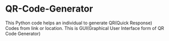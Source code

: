 # QR-Code-Generator
This Python code helps an individual to generate QR(Quick Response) Codes from link or location.
This is GUI(Graphical User Interface form of QR Code Generator)
